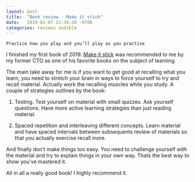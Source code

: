 ```yaml
---
layout: post
title:  "Book review - Make it stick"
date:   2019-01-07 11:34:30 -0700
categories: reviews audible
---
```

```
Practice how you play and you’ll play as you practise
```

I finished my first book of 2019. [Make it stick](https://www.amazon.ca/Make-Stick-Science-Successful-Learning/dp/0674729013) was recommended to me by my former CTO as one of his favorite books on the subject of learning.


The main take away for me is if you want to get good at recalling what you learn, you need to stretch your brain in ways to force yourself to try and recall material. Actually work the recalling muscles while you study. A couple of strategies outlines by the book:

1) Testing. Test yourself on material with small quizzes. Ask yourself questions. Have more active learning strategies than just reading material.

2) Spaced repetition and interleaving different concepts. Learn material and have spaced intervals between subsequents review of materials so that you actually exercise recall more.

And finally don’t make things too easy. You need to challenge yourself with the material and try to explain things in your own way. Thats the best way to show you've mastered it.

All in all a really good book!  I highly recommend it.
